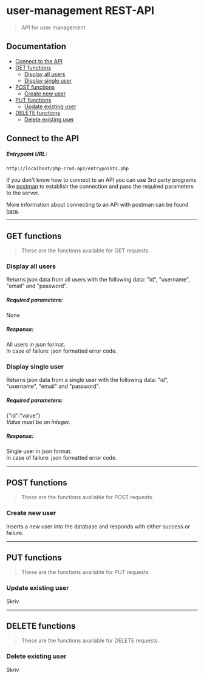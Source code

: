 # user-management REST-API
> API for user management

## Documentation
* [Connect to the API](#connect-to-the-api)
* [GET functions](#get-functions)
	- [Display all users](#display-all-users)
	- [Display single user](#display-single-user)
* [POST functions](#post-functions)
	- [Create new user](#create-new-user)
* [PUT functions](#put-functions)
	- [Update existing user](#update-existing-user)
* [DELETE functions](#delete-functions)
	- [Delete existing user](#delete-existing-user)
	
## Connect to the API
##### Entrypoint URL:
`http://localhost/php-crud-api/entrypoints.php`

If you don't know how to connect to an API you can use 3rd party programs like [postman](https://www.getpostman.com/) to establish the connection and pass the required parameters to the server.

More information about connecting to an API with postman can be found [here](https://www.youtube.com/watch?v=t5n07Ybz7yI&t=31s).

___

## GET functions
> These are the functions available for GET requests.

### Display all users
Returns json data from all users with the following data: "id", "username", "email" and "password".
##### Required parameters:
None
##### Response:
All users in json format. \
In case of failure: json formatted error code.

### Display single user
Returns json data from a single user with the following data: "id", "username", "email" and "password".
##### Required parameters:
{"id":"value"} \
*Value must be an integer.*
##### Response:
Single user in json format. \
In case of failure: json formatted error code.

___

## POST functions
> These are the functions available for POST requests.
### Create new user
Inserts a new user into the database and responds with either success or failure.


___

## PUT functions
> These are the functions available for PUT requests.
### Update existing user
Skriv

___

## DELETE functions
> These are the functions available for DELETE requests.
### Delete existing user
Skriv
